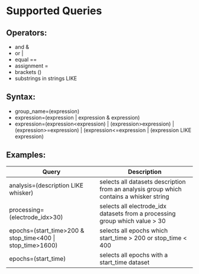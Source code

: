Supported Queries 
==

Operators:
-
 - and &
 - or  |
 - equal ==
 - assignment =
 - brackets ()
 - substrings in strings LIKE
 
 
Syntax:
-

- group_name=(expression)
- expression=(expression | expression & expression)
- expression=(expression<expression) | (expression>expression) | (expression>=expression) | (expression<=expression | (expression LIKE expression)

Examples:
-

 Query                                 |      Description
-------------------------------------|---------------------------------------------------------------------------------------
 analysis=(description LIKE whisker) | selects all datasets description from an analysis group which contains a whisker string 
 processing=(electrode_idx>30)       | selects all electrode_idx datasets from a processing group which value > 30  
 epochs=(start_time>200 & stop_time<400 &#124; stop_time>1600) | selects all epochs which start_time > 200 or stop_time < 400
 epochs=(start_time)                    | selects all epochs with a start_time dataset                                                             
 



 
